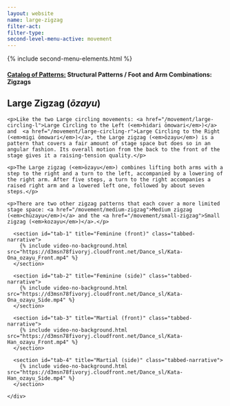 ```yaml
---
layout: website
name: large-zigzag
filter-act:
filter-type:
second-level-menu-active: movement
---
```

{% include second-menu-elements.html %}

<main class="page-content">
  <div class="text-container">
    <h4><a href="/movement/">Catalog of Patterns:</a> Structural Patterns / Foot and Arm Combinations: Zigzags</h4>
    <h2>Large Zigzag (<em>ōzayu</em>)</h2>

    <p>Like the two Large circling movements: <a href="/movement/large-circling-l">Large Circling to the Left (<em>hidari ōmowari</em>)</a> and  <a href="/movement/large-circling-r">Large Circling to the Right (<em>migi ōmowari</em>)</a>, the Large zigzag (<em>ōzayu</em>) is a pattern that covers a fair amount of stage space but does so in an angular fashion. Its overall motion from the back to the front of the stage gives it a raising-tension quality.</p>

    <p>The Large zigzag (<em>ōzayu</em>) combines lifting both arms with a step to the right and a turn to the left, accompanied by a lowering of the right arm. After five steps, a turn to the right accompanies a raised right arm and a lowered left one, followed by about seven steps.</p>

    <p>There are two other zigzag patterns that each cover a more limited stage space: <a href="/movement/medium-zigzag">Medium zigzag (<em>chūzayu</em>)</a> and the <a href="/movement/small-zigzag">Small zigzag (<em>kozayu</em>)</a>.</p>


  </div>


<div class="tabs-container">
  <div class="tabs-container__links">
    <div class="wrapper">
      <div id="tabs"></div>
    </div>
  </div>
  <div class="tabs-container__content">
    <div class="wrapper">

      <section id="tab-1" title="Feminine (front)" class="tabbed-narrative">
        {% include video-no-background.html src="https://d3msn78fivoryj.cloudfront.net/Dance_sl/Kata-Ona_ozayu_Front.mp4" %}
      </section>

      <section id="tab-2" title="Feminine (side)" class="tabbed-narrative">
        {% include video-no-background.html src="https://d3msn78fivoryj.cloudfront.net/Dance_sl/Kata-Ona_ozayu_Side.mp4" %}
      </section>

      <section id="tab-3" title="Martial (front)" class="tabbed-narrative">
        {% include video-no-background.html src="https://d3msn78fivoryj.cloudfront.net/Dance_sl/Kata-Han_ozayu_Front.mp4" %}
      </section>

      <section id="tab-4" title="Martial (side)" class="tabbed-narrative">
        {% include video-no-background.html src="https://d3msn78fivoryj.cloudfront.net/Dance_sl/Kata-Han_ozayu_Side.mp4" %}
      </section>

    </div>
  </div>
</div>
</main>
